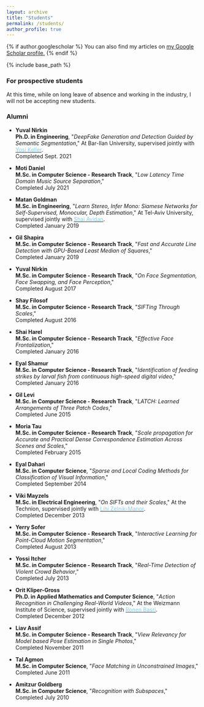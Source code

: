 ```yaml
---
layout: archive
title: "Students"
permalink: /students/
author_profile: true
---
```


{% if author.googlescholar %}
  You can also find my articles on <u><a href="{{author.googlescholar}}">my Google Scholar profile</a>.</u>
{% endif %}

{% include base_path %}

### For prospective students
At this time, while on long leave of absence and working in the industry, I will not be accepting new students.

### Alumni
* **Yuval Nirkin**<br/>
**Ph.D. in Engineering**, "<i>DeepFake Generation and Detection Guided by Semantic Segmentation</i>," At Bar-Ilan University, supervised jointly with [<font color="SkyBlue">Yosi Keller</font>](https://yosikeller.github.io/).<br/>Completed Sept. 2021


* **Moti Daniel**<br/>
**M.Sc. in Computer Science - Research Track**, "<i>Low Latency Time Domain Music Source Separation</i>," <br/>Completed July 2021

* **Matan Goldman**<br/>
**M.Sc. in Engineering**, "<i>Learn Stereo, Infer Mono: Siamese Networks for Self-Supervised, Monocular, Depth Estimation</i>," At Tel-Aviv University, supervised jointly with [<font color="SkyBlue">Shai Avidan</font>](http://www.eng.tau.ac.il/~avidan).<br/>Completed January 2019

* **Gil Shapira**<br/>
**M.Sc. in Computer Science - Research Track**, "<i>Fast and Accurate Line Detection with GPU-Based Least Median of Squares</i>,"<br/>Completed January 2019

* **Yuval Nirkin**<br/>
**M.Sc. in Computer Science - Research Track**, "<i>On Face Segmentation, Face Swapping, and Face Perception</i>,"<br/>Completed August 2017

* **Shay Filosof**<br/>
**M.Sc. in Computer Science - Research Track**, "<i>SIFTing Through Scales</i>," <br/>Completed August 2016

* **Shai Harel**<br/>
**M.Sc. in Computer Science - Research Track**, "<i>Effective Face Frontalization</i>," <br/>Completed January 2016

* **Eyal Shamur**<br/>
**M.Sc. in Computer Science - Research Track**, "<i>Identification of feeding strikes by larval fish from continuous high-speed digital video</i>," <br/>Completed January 2016

* **Gil Levi**<br/>
**M.Sc. in Computer Science - Research Track**, "<i>LATCH: Learned Arrangements of Three Patch Codes</i>," <br/>Completed June 2015

* **Moria Tau**<br/>
**M.Sc. in Computer Science - Research Track**, "<i>Scale propagation for Accurate and Practical Dense Correspondence Estimation Across Scenes and Scales</i>," <br/>Completed February 2015

* **Eyal Dahari**<br/>
**M.Sc. in Computer Science**, "<i>Sparse and Local Coding Methods for Classification of Visual Information</i>," <br/>Completed September 2014

* **Viki Mayzels**<br/>
**M.Sc. in Electrical Engineering**, "<i>On SIFTs and their Scales</i>," At the Technion, supervised jointly with [<font color="SkyBlue">Lihi Zelnik-Manor</font>](http://lihi.eew.technion.ac.il/ "Lihi Zelnik-Manor").
<br/>Completed December 2013

* **Yerry Sofer**<br/>
**M.Sc. in Computer Science - Research Track**, "<i>Interactive Learning for Point-Cloud Motion Segmentation</i>," <br/>Completed August 2013

* **Yossi Itcher**<br/>
**M.Sc. in Computer Science - Research Track**, "<i>Real-Time Detection of Violent Crowd Behavior</i>," <br/>Completed July 2013

* **Orit Kliper-Gross**<br/>
**Ph.D. in Applied Mathematics and Computer Science**, "<i>Action Recognition in Challenging Real-World Videos</i>,"
At the Weizmann Institute of Science, supervised jointly with [<font color="SkyBlue">Ronen Basri</font>](http://www.weizmann.ac.il/math/ronen/ "Ronen Basri").
<br/>Completed December 2012

* **Liav Assif**<br/>
**M.Sc. in Computer Science - Research Track**, "<i>View Relevancy for Model based Pose Estimation in Single Photos</i>," <br/>Completed November 2011

* **Tal Agmon**<br/>
**M.Sc. in Computer Science**, "<i>Face Matching in Unconstrained Images</i>," <br/>Completed June 2011

* **Amitzur Goldberg**<br/>
**M.Sc. in Computer Science**, "<i>Recognition with Subspaces</i>," <br/>Completed July 2010
